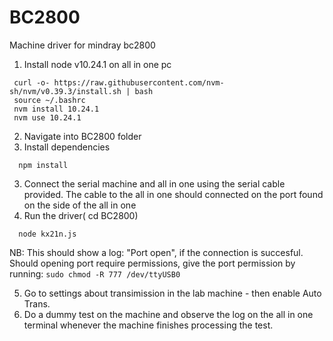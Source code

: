 # BC2800
Machine driver for mindray bc2800

1. Install node v10.24.1 on all in one pc
 ```
  curl -o- https://raw.githubusercontent.com/nvm-sh/nvm/v0.39.3/install.sh | bash
  source ~/.bashrc
  nvm install 10.24.1
  nvm use 10.24.1
```
2. Navigate into BC2800 folder
3. Install dependencies
```
  npm install
```
3. Connect the serial machine and all in one using the serial cable provided. The cable to the all in one should connected on the port found on the side of the all in one
4. Run the driver( cd BC2800)
```
  node kx21n.js
```
NB: This should show a log: "Port open", if the connection is succesful. Should opening port require permissions, give the port permission by running: ``` sudo chmod -R 777 /dev/ttyUSB0 ``` 
  
5. Go to settings about transimission in the lab machine - then enable Auto Trans.  
6. Do a dummy test on the machine and observe the log on the all in one terminal whenever the machine finishes processing the test. 
